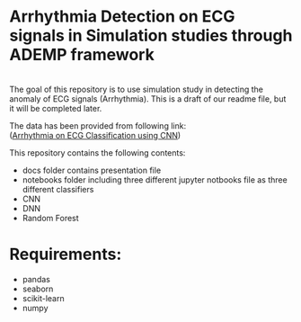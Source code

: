 # Arrhythmia Detection on ECG signals in Simulation studies through ADEMP framework 
<br> The goal of this repository is to use simulation study in detecting the anomaly of ECG signals (Arrhythmia). This is a draft of our readme file, but it will be completed later. <br>

The data has been provided from following link:<br>
([Arrhythmia on ECG Classification using CNN](https://www.kaggle.com/code/gregoiredc/arrhythmia-on-ecg-classification-using-cnn/input))

This repository contains the following contents:
* docs folder contains presentation file
* notebooks folder including three different jupyter notbooks file as three different classifiers
 * CNN 
 * DNN 
 * Random Forest

# Requirements: 
* pandas
* seaborn
* scikit-learn
* numpy

